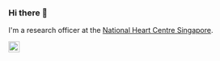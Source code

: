 ### Hi there 👋

I'm a research officer at the [National Heart Centre Singapore](https://www.nhcs.com.sg/).

<!--Mastodon verification-->
<!--
<link rel="me" href="https://fosstodon.org/@spcanelon">
<a href="https://fosstodon.org/@spcanelon">
  <img align="left" alt="Silvia's Mastodon" width="22px" src="https://cdn.jsdelivr.net/npm/simple-icons@v3/icons/mastodon.svg" />
</a>
<a href="https://github.com/spcanelon">
  <img align="left" alt="Silvia's Github" width="22px" src="https://cdn.jsdelivr.net/npm/simple-icons@v3/icons/github.svg" />
</a>
<a href="https://www.linkedin.com/in/spcanelon/">
  <img align="left" alt="Silvia's LinkedIn" width="22px" src="https://cdn.jsdelivr.net/npm/simple-icons@v3/icons/linkedin.svg" />
</a>
-->
<a href="https://twitter.com/jauntyjjs">
  <img align="left" alt="Jeremy's Twitter" width="22px" src="https://raw.githubusercontent.com/FortAwesome/Font-Awesome/f0c25837a3fe0e03783b939559e088abcbfb3c4b/svgs/brands/x-twitter.svg" />
</a>
<br>


<!--
**JauntyJJS/jauntyjjs** is a ✨ _special_ ✨ repository because its `README.md` (this file) appears on your GitHub profile.

Here are some ideas to get you started:

- 🔭 I’m currently working on ...
- 🌱 I’m currently learning ...
- 👯 I’m looking to collaborate on ...
- 🤔 I’m looking for help with ...
- 💬 Ask me about ...
- 📫 How to reach me: ...
- 😄 Pronouns: ...
- ⚡ Fun fact: ...
-->
